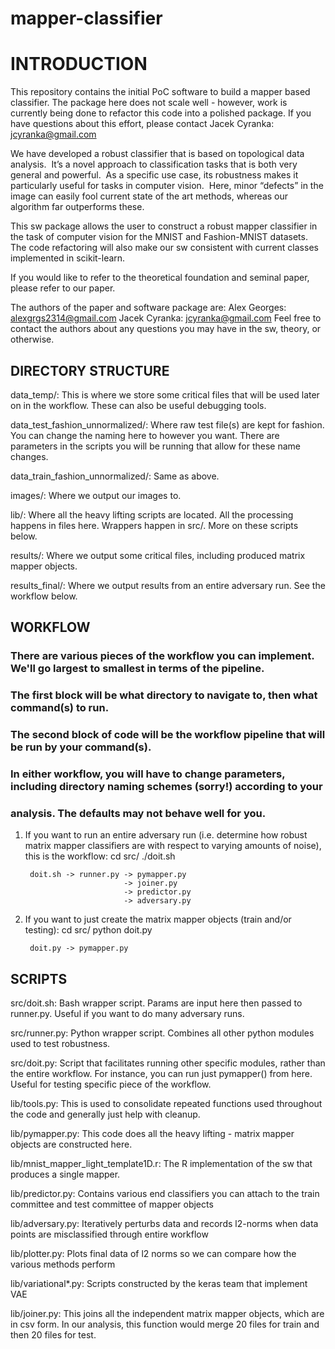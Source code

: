 
# mapper-classifier

# INTRODUCTION

This repository contains the initial PoC software to build a mapper based classifier.  The package here does not scale
well - however, work is currently being done to refactor this code into a polished package.  If you have questions about
this effort, please contact Jacek Cyranka: jcyranka@gmail.com

We have developed a robust classifier that is based on topological data analysis.  It’s a novel approach to
classification tasks that is both very general and powerful.  As a specific use case, its robustness makes it
particularly useful for tasks in computer vision.  Here, minor “defects” in the image can easily fool current state of
the art methods, whereas our algorithm far outperforms these.

This sw package allows the user to construct a robust mapper classifier in the task of computer vision for the MNIST
and Fashion-MNIST datasets.  The code refactoring will also make our sw consistent with current classes implemented in
scikit-learn.

If you would like to refer to the theoretical foundation and seminal paper, please refer to our paper.

The authors of the paper and software package are:
    Alex Georges: alexgrgs2314@gmail.com
    Jacek Cyranka: jcyranka@gmail.com
Feel free to contact the authors about any questions you may have in the sw, theory, or otherwise.

## DIRECTORY STRUCTURE

data_temp/: This is where we store some critical files that will be used later on in the workflow.  These can also be
useful debugging tools.

data_test_fashion_unnormalized/: Where raw test file(s) are kept for fashion.  You can change the naming here to however
 you want.  There are parameters in the scripts you will be running that allow for these name changes.

data_train_fashion_unnormalized/: Same as above.

images/: Where we output our images to.

lib/: Where all the heavy lifting scripts are located.  All the processing happens in files here.  Wrappers happen
in src/.  More on these scripts below.

results/: Where we output some critical files, including produced matrix mapper objects.

results_final/:  Where we output results from an entire adversary run.  See the workflow below.


## WORKFLOW
### There are various pieces of the workflow you can implement.  We'll go largest to smallest in terms of the pipeline.
### The first block will be what directory to navigate to, then what command(s) to run.
### The second block of code will be the workflow pipeline that will be run by your command(s).

### In either workflow, you will have to change parameters, including directory naming schemes (sorry!) according to your
### analysis.  The defaults may not behave well for you.


1) If you want to run an entire adversary run (i.e. determine how robust matrix mapper classifiers are with respect to
varying amounts of noise), this is the workflow:
    cd src/
    ./doit.sh

        doit.sh -> runner.py -> pymapper.py
                             -> joiner.py
                             -> predictor.py
                             -> adversary.py

2) If you want to just create the matrix mapper objects (train and/or testing):
    cd src/
    python doit.py

        doit.py -> pymapper.py


## SCRIPTS


src/doit.sh: Bash wrapper script.  Params are input here then passed to runner.py.  Useful if you want to do many
adversary runs.

src/runner.py: Python wrapper script.  Combines all other python modules used to test robustness.

src/doit.py: Script that facilitates running other specific modules, rather than the entire workflow.  For instance, you
 can run just pymapper() from here.  Useful for testing specific piece of the workflow.

lib/tools.py: This is used to consolidate repeated functions used throughout the code and generally just help with
cleanup.

lib/pymapper.py: This code does all the heavy lifting - matrix mapper objects are constructed here.

lib/mnist_mapper_light_template1D.r:  The R implementation of the sw that produces a single mapper.

lib/predictor.py: Contains various end classifiers you can attach to the train committee and test committee of mapper
objects

lib/adversary.py: Iteratively perturbs data and records l2-norms when data points are misclassified through entire
workflow

lib/plotter.py: Plots final data of l2 norms so we can compare how the various methods perform

lib/variational*.py: Scripts constructed by the keras team that implement VAE

lib/joiner.py: This joins all the independent matrix mapper objects, which are in csv form.  In our analysis, this
function would merge 20 files for train and then 20 files for test.




